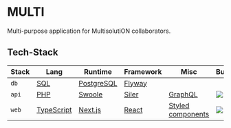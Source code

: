 # MULTI

Multi-purpose application for MultisolutiON collaborators.

## Tech-Stack

| Stack | Lang | Runtime | Framework | Misc | Build |
| --- | --- | --- | --- | --- | --- |
| `db` | [SQL](https://en.wikipedia.org/wiki/SQL) | [PostgreSQL](https://www.postgresql.org/) | [Flyway](https://flywaydb.org/) |  |  |
| `api` | [PHP](https://www.php.net/) | [Swoole](https://www.swoole.co.uk/) | [Siler](https://github.com/leocavalcante/siler) | [GraphQL](https://graphql.org/) | ![](https://github.com/multisolution/multi/workflows/API/badge.svg) |
| `web` | [TypeScript](https://www.typescriptlang.org/) | [Next.js](https://nextjs.org/) | [React](https://reactjs.org/) | [Styled components](https://www.styled-components.com/) | ![](https://github.com/multisolution/multi/workflows/WEB/badge.svg) |
